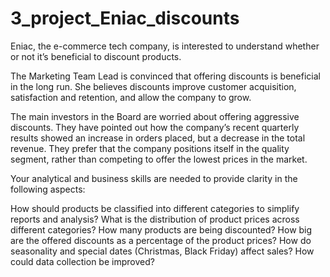 # 3_project_Eniac_discounts
Eniac, the e-commerce tech company, is interested to understand whether or not it’s beneficial to discount products.

The Marketing Team Lead is convinced that offering discounts is beneficial in the long run. She believes discounts improve customer acquisition, satisfaction and retention, and allow the company to grow.

The main investors in the Board are worried about offering aggressive discounts. They have pointed out how the company’s recent quarterly results showed an increase in orders placed, but a decrease in the total revenue. They prefer that the company positions itself in the quality segment, rather than competing to offer the lowest prices in the market.


Your analytical and business skills are needed to provide clarity in the following aspects:

 How should products be classified into different categories to simplify reports and analysis?
 What is the distribution of product prices across different categories?
 How many products are being discounted?
 How big are the offered discounts as a percentage of the product prices?
 How do seasonality and special dates (Christmas, Black Friday) affect sales?
 How could data collection be improved?
